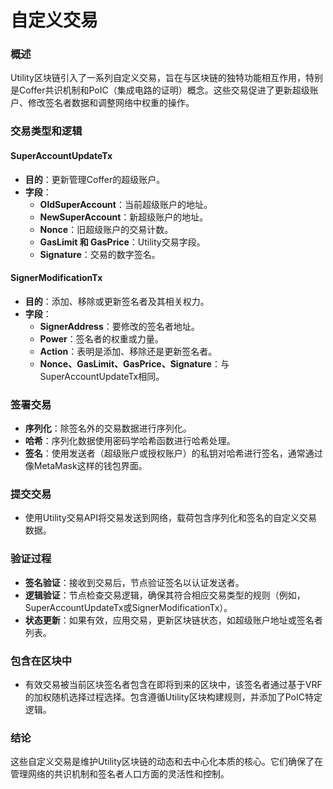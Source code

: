 # 自定义交易

### 概述
Utility区块链引入了一系列自定义交易，旨在与区块链的独特功能相互作用，特别是Coffer共识机制和PoIC（集成电路的证明）概念。这些交易促进了更新超级账户、修改签名者数据和调整网络中权重的操作。

### 交易类型和逻辑

#### SuperAccountUpdateTx
- **目的**：更新管理Coffer的超级账户。
- **字段**：
  - **OldSuperAccount**：当前超级账户的地址。
  - **NewSuperAccount**：新超级账户的地址。
  - **Nonce**：旧超级账户的交易计数。
  - **GasLimit 和 GasPrice**：Utility交易字段。
  - **Signature**：交易的数字签名。

#### SignerModificationTx
- **目的**：添加、移除或更新签名者及其相关权力。
- **字段**：
  - **SignerAddress**：要修改的签名者地址。
  - **Power**：签名者的权重或力量。
  - **Action**：表明是添加、移除还是更新签名者。
  - **Nonce、GasLimit、GasPrice、Signature**：与SuperAccountUpdateTx相同。

### 签署交易
- **序列化**：除签名外的交易数据进行序列化。
- **哈希**：序列化数据使用密码学哈希函数进行哈希处理。
- **签名**：使用发送者（超级账户或授权账户）的私钥对哈希进行签名，通常通过像MetaMask这样的钱包界面。

### 提交交易
- 使用Utility交易API将交易发送到网络，载荷包含序列化和签名的自定义交易数据。

### 验证过程
- **签名验证**：接收到交易后，节点验证签名以认证发送者。
- **逻辑验证**：节点检查交易逻辑，确保其符合相应交易类型的规则（例如，SuperAccountUpdateTx或SignerModificationTx）。
- **状态更新**：如果有效，应用交易，更新区块链状态，如超级账户地址或签名者列表。

### 包含在区块中
- 有效交易被当前区块签名者包含在即将到来的区块中，该签名者通过基于VRF的加权随机选择过程选择。包含遵循Utility区块构建规则，并添加了PoIC特定逻辑。

### 结论
这些自定义交易是维护Utility区块链的动态和去中心化本质的核心。它们确保了在管理网络的共识机制和签名者人口方面的灵活性和控制。
